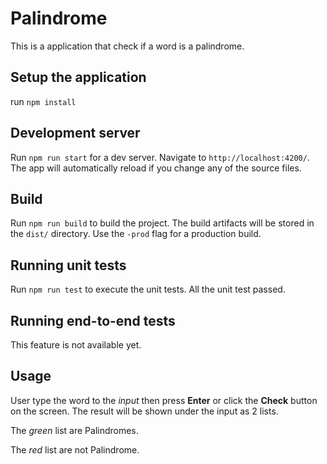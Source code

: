 # Palindrome

This is a application that check if a word is a palindrome.

## Setup the application

run `npm install`

## Development server

Run `npm run start` for a dev server. Navigate to `http://localhost:4200/`. The app will automatically reload if you change any of the source files.

## Build

Run `npm run build` to build the project. The build artifacts will be stored in the `dist/` directory. Use the `-prod` flag for a production build.

## Running unit tests

Run `npm run test` to execute the unit tests. All the unit test passed.

## Running end-to-end tests

This feature is not available yet.

## Usage

User type the word to the *input* then press **Enter** or click the **Check** button on the screen. The result will be shown under the input as 2 lists.

The *green* list are Palindromes.

The *red* list are not Palindrome.
